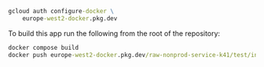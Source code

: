 ```cmd
gcloud auth configure-docker \
    europe-west2-docker.pkg.dev
```

To build this app run the following from the root of the repository:

```cmd
docker compose build
docker push europe-west2-docker.pkg.dev/raw-nonprod-service-k41/test/ingest_players_job
```
